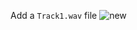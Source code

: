 Add a `Track1.wav` file
![new](https://github.com/user-attachments/assets/26527cd5-0adb-4377-949d-b677d332ca65)
